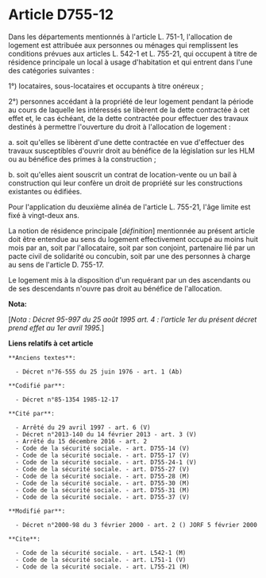 # Article D755-12

Dans les départements mentionnés à l'article L. 751-1, l'allocation de logement est attribuée aux personnes ou ménages qui
remplissent les conditions prévues aux articles L. 542-1 et L. 755-21, qui occupent à titre de résidence principale un local
à usage d'habitation et qui entrent dans l'une des catégories suivantes :

1°) locataires, sous-locataires et occupants à titre onéreux ;

2°) personnes accédant à la propriété de leur logement pendant la période au cours de laquelle les intéressés se libèrent de
la dette contractée à cet effet et, le cas échéant, de la dette contractée pour effectuer des travaux destinés à permettre
l'ouverture du droit à l'allocation de logement : 

a. soit qu'elles se libèrent d'une dette contractée en vue d'effectuer des travaux susceptibles d'ouvrir droit au bénéfice de
la législation sur les HLM ou au bénéfice des primes à la construction ;

b. soit qu'elles aient souscrit un contrat de location-vente ou un bail à construction qui leur confère un droit de propriété
sur les constructions existantes ou édifiées.

Pour l'application du deuxième alinéa de l'article L. 755-21, l'âge limite est fixé à vingt-deux ans.

La notion de résidence principale [*définition*] mentionnée au présent article doit être entendue au sens du logement
effectivement occupé au moins huit mois par an, soit par l'allocataire, soit par son conjoint, partenaire lié par un pacte
civil de solidarité ou concubin, soit par une des personnes à charge au sens de l'article D. 755-17.

Le logement mis à la disposition d'un requérant par un des ascendants ou de ses descendants n'ouvre pas droit au bénéfice de
l'allocation.

**Nota:**

[*Nota : Décret 95-997 du 25 août 1995 art. 4 : l'article 1er du présent décret prend effet au 1er avril 1995.*]

**Liens relatifs à cet article**

	**Anciens textes**:

	  - Décret n°76-555 du 25 juin 1976 - art. 1 (Ab)

	**Codifié par**:

	  - Décret n°85-1354 1985-12-17

	**Cité par**:

	  - Arrêté du 29 avril 1997 - art. 6 (V)
	  - Décret n°2013-140 du 14 février 2013 - art. 3 (V)
	  - Arrêté du 15 décembre 2016 - art. 2
	  - Code de la sécurité sociale. - art. D755-14 (V)
	  - Code de la sécurité sociale. - art. D755-17 (V)
	  - Code de la sécurité sociale. - art. D755-24-1 (V)
	  - Code de la sécurité sociale. - art. D755-27 (V)
	  - Code de la sécurité sociale. - art. D755-28 (M)
	  - Code de la sécurité sociale. - art. D755-30 (M)
	  - Code de la sécurité sociale. - art. D755-31 (M)
	  - Code de la sécurité sociale. - art. D755-37 (V)

	**Modifié par**:

	  - Décret n°2000-98 du 3 février 2000 - art. 2 () JORF 5 février 2000

	**Cite**:

	  - Code de la sécurité sociale. - art. L542-1 (M)
	  - Code de la sécurité sociale. - art. L751-1 (V)
	  - Code de la sécurité sociale. - art. L755-21 (M)
